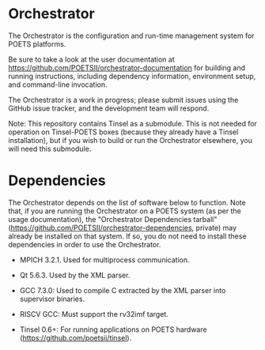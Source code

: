 # Orchestrator

The Orchestrator is the configuration and run-time management system for POETS
platforms.

Be sure to take a look at the user documentation at
https://github.com/POETSII/orchestrator-documentation for building and running
instructions, including dependency information, environment setup, and
command-line invocation.

The Orchestrator is a work in progress; please submit issues using the GitHub
issue tracker, and the development team will respond.

Note: This repository contains Tinsel as a submodule. This is not needed for
operation on Tinsel-POETS boxes (because they already have a Tinsel
installation), but if you wish to build or run the Orchestrator elsewhere, you
will need this submodule.

# Dependencies

The Orchestrator depends on the list of software below to function. Note that,
if you are running the Orchestrator on a POETS system (as per the usage
documentation), the "Orchestrator Dependencies tarball"
(https://github.com/POETSII/orchestrator-dependencies, private) may already be
installed on that system. If so, you do not need to install these dependencies
in order to use the Orchestrator.

 - MPICH 3.2.1. Used for multiprocess communication.

 - Qt 5.6.3. Used by the XML parser.

 - GCC 7.3.0: Used to compile C extracted by the XML parser into supervisor
   binaries.

 - RISCV GCC: Must support the rv32imf target.

 - Tinsel 0.6+: For running applications on POETS hardware
   (https://github.com/poetsii/tinsel).
